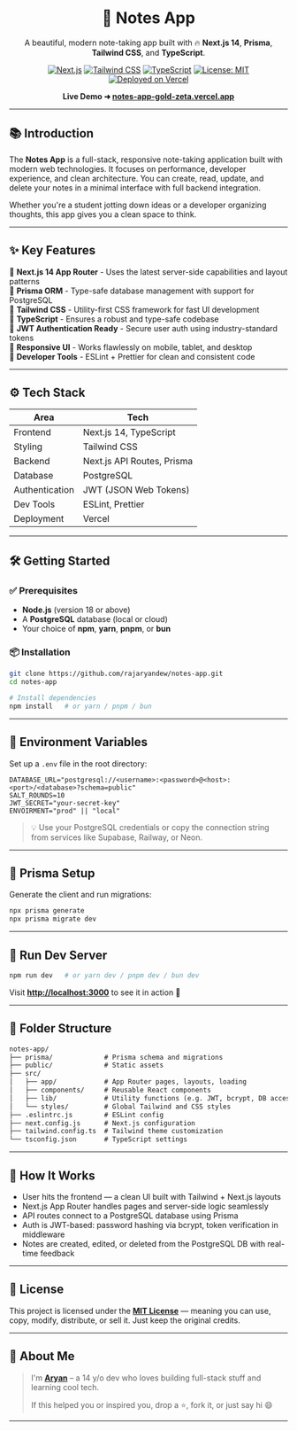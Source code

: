 <div align="center">

# 📝 Notes App

A beautiful, modern note-taking app built with 🔥 **Next.js 14**, **Prisma**, **Tailwind CSS**, and **TypeScript**.

[![Next.js](https://img.shields.io/badge/Next.js-14-black?logo=next.js)](https://nextjs.org)
[![Tailwind CSS](https://img.shields.io/badge/TailwindCSS-3.x-38B2AC?logo=tailwindcss)](https://tailwindcss.com)
[![TypeScript](https://img.shields.io/badge/TypeScript-5.x-3178C6?logo=typescript)](https://www.typescriptlang.org)
[![License: MIT](https://img.shields.io/badge/License-MIT-yellow.svg)](./LICENSE)
[![Deployed on Vercel](https://img.shields.io/badge/Deployed-Vercel-black?logo=vercel)](https://vercel.com)

**Live Demo ➜ [notes-app-gold-zeta.vercel.app](https://notes-app-gold-zeta.vercel.app)**

</div>

---

## 📚 Introduction

The **Notes App** is a full-stack, responsive note-taking application built with modern web technologies. It focuses on performance, developer experience, and clean architecture. You can create, read, update, and delete your notes in a minimal interface with full backend integration.

Whether you're a student jotting down ideas or a developer organizing thoughts, this app gives you a clean space to think.

---

## ✨ Key Features

🔹 **Next.js 14 App Router** - Uses the latest server-side capabilities and layout patterns  
🔹 **Prisma ORM** - Type-safe database management with support for PostgreSQL  
🔹 **Tailwind CSS** - Utility-first CSS framework for fast UI development  
🔹 **TypeScript** - Ensures a robust and type-safe codebase  
🔹 **JWT Authentication Ready** - Secure user auth using industry-standard tokens  
🔹 **Responsive UI** - Works flawlessly on mobile, tablet, and desktop  
🔹 **Developer Tools** - ESLint + Prettier for clean and consistent code

---

## ⚙️ Tech Stack

| Area            | Tech                             |
|-----------------|----------------------------------|
| Frontend        | Next.js 14, TypeScript           |
| Styling         | Tailwind CSS                     |
| Backend         | Next.js API Routes, Prisma       |
| Database        | PostgreSQL                       |
| Authentication  | JWT (JSON Web Tokens)            |
| Dev Tools       | ESLint, Prettier                 |
| Deployment      | Vercel                           |

---

## 🛠️ Getting Started

### ✅ Prerequisites

- **Node.js** (version 18 or above)
- A **PostgreSQL** database (local or cloud)
- Your choice of **npm**, **yarn**, **pnpm**, or **bun**

### 📦 Installation

```bash
git clone https://github.com/rajaryandew/notes-app.git
cd notes-app

# Install dependencies
npm install   # or yarn / pnpm / bun
```

---

## 🔐 Environment Variables

Set up a `.env` file in the root directory:

```env
DATABASE_URL="postgresql://<username>:<password>@<host>:<port>/<database>?schema=public"
SALT_ROUNDS=10
JWT_SECRET="your-secret-key"
ENVOIRMENT="prod" || "local"
```

> 💡 Use your PostgreSQL credentials or copy the connection string from services like Supabase, Railway, or Neon.

---

## 🧬 Prisma Setup

Generate the client and run migrations:

```bash
npx prisma generate
npx prisma migrate dev
```

---

## 🔧 Run Dev Server

```bash
npm run dev   # or yarn dev / pnpm dev / bun dev
```

Visit **[http://localhost:3000](http://localhost:3000)** to see it in action 🚀

---

## 📁 Folder Structure

```txt
notes-app/
├── prisma/             # Prisma schema and migrations
├── public/             # Static assets
├── src/
│   ├── app/            # App Router pages, layouts, loading
│   ├── components/     # Reusable React components
│   ├── lib/            # Utility functions (e.g. JWT, bcrypt, DB access)
│   └── styles/         # Global Tailwind and CSS styles
├── .eslintrc.js        # ESLint config
├── next.config.js      # Next.js configuration
├── tailwind.config.ts  # Tailwind theme customization
└── tsconfig.json       # TypeScript settings
```

---

## 🧠 How It Works

- User hits the frontend — a clean UI built with Tailwind + Next.js layouts  
- Next.js App Router handles pages and server-side logic seamlessly  
- API routes connect to a PostgreSQL database using Prisma  
- Auth is JWT-based: password hashing via bcrypt, token verification in middleware  
- Notes are created, edited, or deleted from the PostgreSQL DB with real-time feedback

---

## 🪪 License

This project is licensed under the **[MIT License](./LICENSE)** — meaning you can use, copy, modify, distribute, or sell it. Just keep the original credits.  

---

## 💬 About Me

> I'm **[Aryan](https://github.com/rajaryandew)** – a 14 y/o dev who loves building full-stack stuff and learning cool tech.
>  
> If this helped you or inspired you, drop a ⭐, fork it, or just say hi 😄

---
